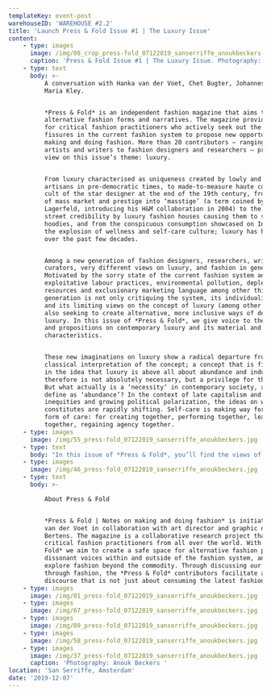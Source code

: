 ```yaml
---
templateKey: event-post
warehouseID: 'WAREHOUSE #2.2'
title: 'Launch Press & Fold Issue #1 | The Luxury Issue'
content:
    - type: images
      image: /img/08_crop_press-fold_07122019_sanserriffe_anoukbeckers.jpg
      caption: 'Press & Fold Issue #1 | The Luxury Issue. Photography: Anouk Beckers. '
    - type: text
      body: >-
          A conversation with Hanka van der Voet, Chet Bugter, Johannes Reponen and
          Maria Kley.


          *Press & Fold* is an independent fashion magazine that aims to explore
          alternative fashion forms and narratives. The magazine provides a platform
          for critical fashion practitioners who actively seek out the cracks and
          fissures in the current fashion system to propose new opportunities for
          making and doing fashion. More than 20 contributors – ranging from visual
          artists and writers to fashion designers and researchers – present their
          view on this issue’s theme: luxury.


          From luxury characterised as uniqueness created by lowly and anonymous
          artisans in pre-democratic times, to made-to-measure haute couture and the
          cult of the star designer at the end of the 19th century, from the merging
          of mass market and prestige into ‘masstige’ (a term coined by Karl
          Lagerfeld, introducing his H&M collaboration in 2004) to the hunger for
          street credibility by luxury fashion houses causing them to sell 2000 euro
          hoodies, and from the conspicuous consumption showcased on Instagram to
          the explosion of wellness and self-care culture; luxury has had many faces
          over the past few decades.


          Among a new generation of fashion designers, researchers, writers and
          curators, very different views on luxury, and fashion in general, exist.
          Motivated by the sorry state of the current fashion system and its
          exploitative labour practices, environmental pollution, depletion of
          resources and exclusionary marketing language among other things, this
          generation is not only critiquing the system, its individualistic approach
          and its limiting views on the concept of luxury (among other things), but
          also seeking to create alternative, more inclusive ways of defining
          luxury. In this issue of *Press & Fold*, we give voice to these new ideas
          and propositions on contemporary luxury and its material and immaterial
          characteristics.


          These new imaginations on luxury show a radical departure from the
          classical interpretation of the concept; a concept that is firmly rooted
          in the idea that luxury is above all about abundance and indulgence, and
          therefore is not absolutely necessary, but a privilege for the happy few.
          But what actually is a ‘necessity’ in contemporary society, and what do we
          define as ‘abundance’? In the context of late capitalism and its
          inequities and growing political polarization, the ideas on what luxury
          constitutes are rapidly shifting. Self-care is making way for a collective
          form of care: for creating together, performing together, learning
          together, regaining agency together.
    - type: images
      image: /img/55_press-fold_07122019_sanserriffe_anoukbeckers.jpg
    - type: text
      body: "In this issue of *Press & Fold*, you’ll find the views of our contributors on the meaning of ‘luxury’ in the context of today’s and tomorrow’s fashion world and society at large. We aim to show a plurality of perspectives, but all seem to have its root in the common understanding that change is required, not just within the fashion industry, but beyond. And as fashion can be regarded as a social practice – something we all participate in – why not start here?\n\n*Press & Fold*’s cover for ‘The Luxury Issue’ comes from a photo series by Jessica Buie called ‘Exposure’, where she gives the viewer the luxury of gazing without shame or judgment. The subjects in ‘Exposure’ are inherently objectified; devoid of a face, limbs, or any identifying features. They've opened themselves up to being looked at as purely form. Playing with the language of fashion advertisements – particularly images for watches and fragrances where the body is often severed into\_a faceless torso – the series questions the passivity of being looked at and the\_dynamic power relations inherent in looking. In the opening article ‘Opening Up Fashion as a Practice of Commoning’, Danielle Bruggeman discusses the recent rise of practices of commoning in contemporary culture and society, and specifically in the field of fashion, and to what extent these goals are a luxury in today’s society. Chet Bugter reflects on how the luxury fashion magazine functions as a disciplinary agent, and how an embodied and affective approach to fashionable imagery might be used to reconfigure the fashion system on a wider scope. Articles of Clothing shows how garments can shift easily between work and leisure, breaking down the classic impulse to compartmentalise aspects of life, and thus, giving luxury new meaning, and JOIN Collective Clothes makes the luxury of making one’s own clothes available for everyone, by creating an open source manual which makes it possible for us to set up our own modular clothing system.\n\nAn overview of all contributors to ‘The Luxury Issue’: A March Issue, Adele Varcoe, Agnieszka Chabros, Aimée Zito Lema, Amelia Winata, Annie Wu, Beau Bertens, Chet Bugter, Colby Vexler, Danielle Bruggeman, Elisa van Joolen, Femke de Vries, Jessica Buie, Johannes Reponen, JOIN Collective Clothes, Justin Clemens, Laura Gardner, Maria Kley, Rowan McNaught, Storage Solutions and Shanzhai Lyric."
    - type: images
      image: /img/46_press-fold_07122019_sanserriffe_anoukbeckers.jpg
    - type: text
      body: >-

          About Press & Fold


          *Press & Fold | Notes on making and doing fashion* is initiated by Hanka
          van der Voet in collaboration with art director and graphic designer Beau
          Bertens. The magazine is a collaborative research project that connects
          critical fashion practitioners from all over the world. With *Press &
          Fold* we aim to create a safe space for alternative fashion practices and
          dissonant voices within and outside of the fashion system, and communally
          explore fashion beyond the commodity. Through discussing our experiences
          through fashion, the *Press & Fold* contributors facilitate an alternative
          discourse that is not just about consuming the latest fashions.
    - type: images
      image: /img/01_press-fold_07122019_sanserriffe_anoukbeckers.jpg
    - type: images
      image: /img/67_press-fold_07122019_sanserriffe_anoukbeckers.jpg
    - type: images
      image: /img/09_press-fold_07122019_sanserriffe_anoukbeckers.jpg
    - type: images
      image: /img/58_press-fold_07122019_sanserriffe_anoukbeckers.jpg
    - type: images
      image: /img/37_press-fold_07122019_sanserriffe_anoukbeckers.jpg
      caption: 'Photography: Anouk Beckers '
location: 'San Serriffe, Amsterdam'
date: '2019-12-07'
---
```

